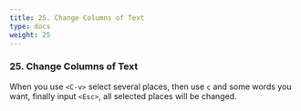 ```yaml
---
title: 25. Change Columns of Text
type: docs
weight: 25
---
```


### 25. Change Columns of Text

When you use `<C-v>` select several places, then use `c` and some words you want, finally input `<Esc>`, all selected places will be changed.
